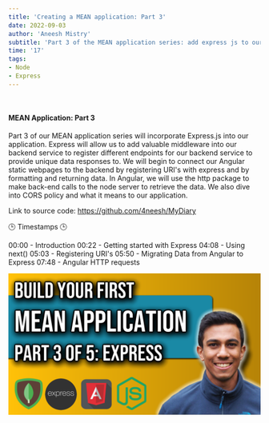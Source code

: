 ```yaml
---
title: 'Creating a MEAN application: Part 3'
date: 2022-09-03
author: 'Aneesh Mistry'
subtitle: 'Part 3 of the MEAN application series: add express js to our node server.'
time: '17'
tags:
- Node
- Express
---
```


<br>
<h4>MEAN Application: Part 3</h4>
<p>
Part 3 of our MEAN application series will incorporate Express.js into our application.
Express will allow us to add valuable middleware into our backend service to register different
endpoints for our backend service to provide unique data responses to.
We will begin to connect our Angular static webpages to the backend by registering URI's with express
and by formatting and returning data. In Angular, we will use the http package to make back-end calls to the node server to retrieve the data. 
We also dive into CORS policy and what it means to our application.

Link to source code: 
https://github.com/4neesh/MyDiary

🕒 Timestamps 🕒

00:00 - Introduction
00:22 - Getting started with Express
04:08 - Using next()
05:03 - Registering URI's
05:50 - Migrating Data from Angular to Express
07:48 - Angular HTTP requests

[![YouTube video link](../images/107_mean3.jpg)](https://youtu.be/Qog0zUFLc-k)
</p>
